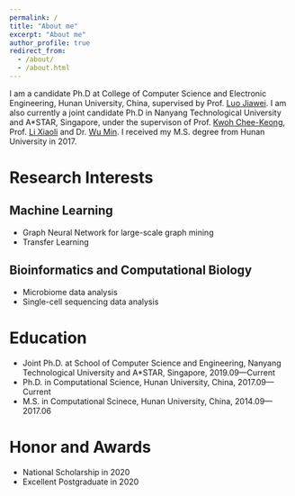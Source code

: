 ```yaml
---
permalink: /
title: "About me"
excerpt: "About me"
author_profile: true
redirect_from: 
  - /about/
  - /about.html
---
```


I am a candidate Ph.D at College of Computer Science and Electronic Engineering, Hunan University, China, supervised by Prof. [Luo Jiawei](http://csee.hnu.edu.cn/people/luojiawei). I am also currently a joint candidate Ph.D in Nanyang Technological University and A*STAR, Singapore, under the supervison of Prof. [Kwoh Chee-Keong](https://personal.ntu.edu.sg/asckkwoh/), Prof. [Li Xiaoli](https://personal.ntu.edu.sg/xlli/) and Dr. [Wu Min](https://sites.google.com/site/wumincf/). I received my M.S. degree from Hunan University in 2017.

# Research Interests
## Machine Learning
- Graph Neural Network for large-scale graph mining
- Transfer Learning

## Bioinformatics and Computational Biology
- Microbiome data analysis
- Single-cell sequencing data analysis

# Education
- Joint Ph.D. at School of Computer Science and Engineering, Nanyang Technological University and A*STAR, Singapore, 2019.09—Current
- Ph.D. in Computational Science, Hunan University, China, 2017.09—Current
- M.S. in Computational Scinece, Hunan University, China, 2014.09—2017.06

# Honor and Awards
- National Scholarship in 2020
- Excellent Postgraduate in 2020
